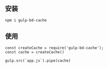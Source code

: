 ## 安装

```
npm i gulp-bd-cache
```

## 使用

```
const createCache = require('gulp-bd-cache');
const cache = createCache()

gulp.src(`app.js`).pipe(cache)
```